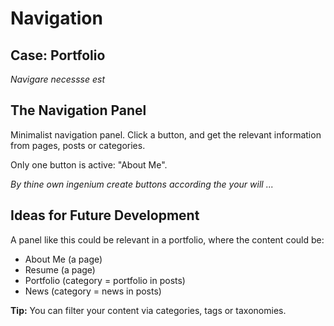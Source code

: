 # Navigation

## Case: Portfolio

*Navigare necessse est*

## The Navigation Panel

Minimalist navigation panel. Click a button, and get the relevant information from pages, posts or categories.

Only one button is active: "About Me".

*By thine own ingenium create buttons according the your will ...*

## Ideas for Future Development

A panel like this could be relevant in a portfolio, where the content could be:

* About Me (a page)
* Resume (a page)
* Portfolio (category = portfolio in posts)
* News (category = news in posts)

**Tip:** You can filter your content via categories, tags or taxonomies.
